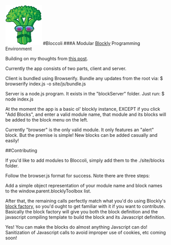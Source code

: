 ![logo](site/img/logo-small.png)
#Bloccoli
###A Modular [Blockly](http://code.google.com/p/blockly/) Programming Environment

Building on my thoughts from [this post](https://github.com/flyswatter/Blockly-Brainstorming).

Currently the app consists of two parts, client and server.

Client is bundled using Browserify.  Bundle any updates from the root via:
  $ browserify index.js -o site/js/bundle.js

Server is a node.js program.  It exists in the "blockServer" folder.  Just run:
  $ node index.js

At the moment the app is a basic ol' blockly instance, EXCEPT if you click "Add Blocks", and enter a valid module name, that module and its blocks will be added to the block menu on the left.

Currently "browser" is the only valid module.  It only features an "alert" block.  But the premise is simple!  New blocks can be added casually and easily!

##Contributing

If you'd like to add modules to Bloccoli, simply add them to the ./site/blocks folder.

Follow the browser.js format for success.  Note there are three steps:

Add a simple object representation of your module name and block names to the window.parent.blocklyToolbox list.

After that, the remaining calls perfectly match what you'd do using Blockly's [block factory](http://blockly-demo.appspot.com/static/apps/blockfactory/index.html), so you'd ought to get familiar with it if you want to contribute.  Basically the block factory will give you both the block definition and the javascript compiling template to build the block and its Javascript definition.

Yes!  You can make the blocks do almost anything Javscript can do!  Sanitization of Javascript calls to avoid improper use of cookies, etc coming soon!